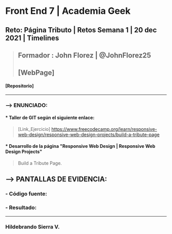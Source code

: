 # Front End 7 | Academia Geek
## Reto: Página Tributo | Retos Semana 1 | 20 dec 2021 | Timelines

> ## Formador : John Florez | @JohnFlorez25
> ## [WebPage] 
#### [Repositorio] 
___
### --> ENUNCIADO:
#### * Taller de GIT según el siguiente enlace:
> [Link_Ejercicio] https://www.freecodecamp.org/learn/responsive-web-design/responsive-web-design-projects/build-a-tribute-page
#### * Desarrollo de la página "Responsive Web Design | Responsive Web Design Projects"
> Build a Tribute Page.

## --> PANTALLAS DE EVIDENCIA:

### - Código fuente:

### - Resultado:

___
### Hildebrando Sierra V.

